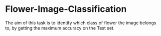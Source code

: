 # Flower-Image-Classification
The aim of this task is to identify which class of flower the image belongs to, by getting the maximum accuracy on the Test set.
